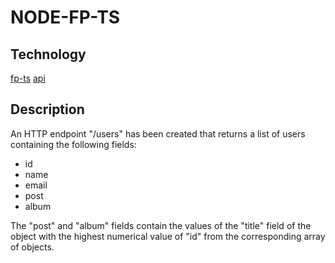 # NODE-FP-TS

## Technology

[fp-ts](https://github.com/gcanti/fp-ts)
[api](https://jsonplaceholder.typicode.com)

## Description

An HTTP endpoint "/users" has been created that returns a list of users containing the following fields:

* id
* name
* email
* post
* album

The "post" and "album" fields contain the values of the "title" field of the object with the highest numerical value of "id" from the corresponding array of objects.
